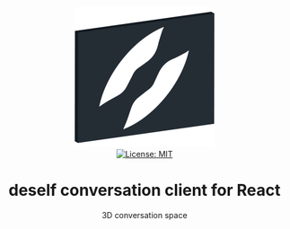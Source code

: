 <p align="center">
    <img src="https://raw.githubusercontent.com/plurid/deself-conversation/master/about/identity/deself-conversation-logo.png" height="250px">
    <br />
    <a target="_blank" href="https://github.com/plurid/deself-conversation/blob/master/LICENSE">
        <img src="https://img.shields.io/badge/license-MIT-blue.svg?colorB=1380C3&style=for-the-badge" alt="License: MIT">
    </a>
</p>



<h1 align="center">
    deself conversation client for React
</h1>


<p align="center">
    3D conversation space
</p>
